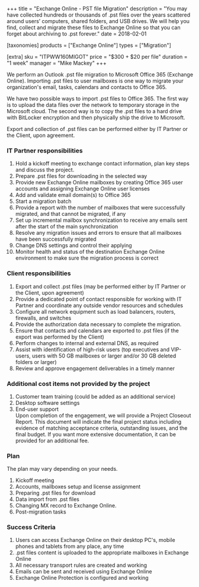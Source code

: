 +++
title = "Exchange Online - PST file Migration"
description = "You may have collected hundreds or thousands of .pst files over the years scattered around users’ computers, shared folders, and USB drives. We will help you find, collect and migrate these files to Exchange Online so that you can forget about archiving to .pst forever."
date = 2018-02-01

[taxonomies]
products = ["Exchange Online"]
types = ["Migration"]

[extra]
sku = "ITPWW160MIGOT"
price = "$300 + $20 per file"
duration = "1 week"
manager = "Mike Mackey"
+++

We perform an Outlook .pst file migration to Microsoft Office 365
(Exchange Online). Importing .pst files to user mailboxes is one way to
migrate your organization's email, tasks, calendars and contacts to
Office 365.

We have two possible ways to import .pst files to Office 365. The first
way is to upload the data files over the network to temporary storage in
the Microsoft cloud. The second way is to copy the .pst files to a hard
drive with BitLocker encryption and then physically ship the drive to
Microsoft.

Export and collection of .pst files can be performed either by IT
Partner or the Client, upon agreement.

### IT Partner responsibilities

1.  Hold a kickoff meeting to exchange contact information, plan key
    steps and discuss the project.
2.  Prepare .pst files for downloading in the selected way
3.  Provide new Exchange Online mailboxes by creating Office 365 user
    accounts and assigning Exchange Online user licenses
4.  Add and validate email domain(s) to Office 365
5.  Start a migration batch
6.  Provide a report with the number of mailboxes that were successfully
    migrated, and that cannot be migrated, if any
7.  Set up incremental mailbox synchronization to receive any emails
    sent after the start of the main synchronization
8.  Resolve any migration issues and errors to ensure that all mailboxes
    have been successfully migrated
9.  Change DNS settings and control their applying
10. Monitor health and status of the destination Exchange Online
    environment to make sure the migration process is correct

### Client responsibilities

1.  Export and collect .pst files (may be performed either by IT Partner
    or the Client, upon agreement)
2.  Provide a dedicated point of contact responsible for working with IT
    Partner and coordinate any outside vendor resources and schedules
3.  Configure all network equipment such as load balancers, routers,
    firewalls, and switches
4.  Provide the authorization data necessary to complete the migration.
5.  Ensure that contacts and calendars are exported to .pst files (if
    the export was performed by the Client)
6.  Perform changes to internal and external DNS, as required
7.  Assist with identification of high-risk users (top executives and
    VIP-users, users with 50 GB mailboxes or larger and/or 30
    GB deleted folders or larger)
8.  Review and approve engagement deliverables in a timely manner

### Additional cost items not provided by the project

1.  Customer team training (could be added as an additional service)
2.  Desktop software settings
3.  End-user support\
    Upon completion of the engagement, we will provide a Project
    Closeout Report. This document will indicate the final project
    status including evidence of matching acceptance criteria,
    outstanding issues, and the final budget. If you want more extensive
    documentation, it can be provided for an additional fee.

### Plan

The plan may vary depending on your needs.

1.  Kickoff meeting
2.  Accounts, mailboxes setup and license assignment
3.  Preparing .pst files for download
4.  Data import from .pst files
5.  Changing MX record to Exchange Online.
6.  Post-migration tasks

### Success Criteria

1.  Users can access Exchange Online on their desktop PC's, mobile
    phones and tablets from any place, any time
2.  .pst files content is uploaded to the appropriate mailboxes in
    Exchange Online
3.  All necessary transport rules are created and working
4.  Emails can be sent and received using Exchange Online
5.  Exchange Online Protection is configured and working